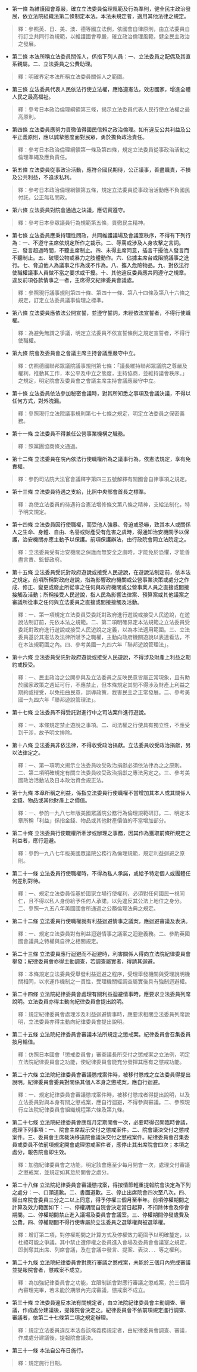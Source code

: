 * 第一條 為維護國會尊嚴，確立立法委員倫理風範及行為準則，健全民主政治發展，依立法院組織法第二條制定本法。本法未規定者，適用其他法律之規定。

> 釋：參照英、日、美、澳、德等國立法例，依國會自律原則，由立法委員自行訂立共同行為規範，以維護國會尊嚴，確立政治倫理風範，健全民主政治之發展。

* 第二條 本法所稱立法委員關係人，係指下列人員：一、立法委員之配偶及其直系親屬。二、立法委員之公費助理。

> 釋：明確界定本法所稱立法委員關係人之範圍。

* 第三條 立法委員代表人民依法行使立法權，應恪遵憲法，效忠國家，增進全體人民之最高福祉。

> 釋：參考日本政治倫理綱領第三條，揭示立法委員代表人民行使立法權之最高原則。

* 第四條 立法委員應努力貫徹值得國民信賴之政治倫理。如有違反公共利益及公平正義原則，應以誠摯態度面對民眾，勇於擔負政治責任。

> 釋：參考日本政治倫理綱領第一條及第四條，規定立法委員從事政治活動之倫理準繩及應負責任。

* 第五條 立法委員從事政治活動，應符合國民期待，公正議事，善盡職責，不損及公共利益，不追求私利。

> 釋：參考日本政治倫理綱領第五條，規定立法委員從事政治活動應不負國民付託，公正無私問政。

* 第六條 立法委員對院會通過之決議，應切實遵守。

> 釋：參考日本參眾議員行為規範第五條，貫徹民主精神。

* 第七條 立法委員應秉持理性問政，共同維護議場及會議室秩序，不得有下列行為：一、不遵守主席依規定所作之裁示。二、辱罵或涉及人身攻擊之言詞。三、發言超過時間，不聽主席制止。四、未得主席同意，插言干擾他人發言而不聽制止。五、破壞公物或暴力之肢體動作。六、佔據主席台或阻撓議事之進行。七、脅迫他人為議事之作為或不作為。八、攜入危險物品。九、對依法行使職權議事人員做不當之要求或干擾。十、其他違反委員應共同遵守之規章。違反前項各款情事之一者，主席得交紀律委員會議處。

> 釋：參照現行議事規則第四十條、第四十一條、第八十四條及第八十六條之規定，訂定立法委員議事倫理之標準。

* 第八條 立法委員應依法公開宣誓，並遵守誓詞，未經依法宣誓者，不得行使職權。

> 釋：為避免無謂之爭議，明定立法委員不依宣誓條例之規定宣誓者，不得行使職權。

* 第九條 院會及委員會之會議主席主持會議應嚴守中立。

> 釋：仿照德國聯邦眾議院議事規則第七條：「議長維持聯邦眾議院之尊嚴及權利，推動其工作，本公平及中立之態度，主持協商，並維持議會秩序。」之規定，明定院會及委員會之會議主席主持會議應嚴守中立。

* 第十條 立法委員依法參加秘密會議時，對其所知悉之事項及會議決議，不得以任何方式，對外洩漏。

> 釋：參照現行立法院議事規則第七十七條之規定，明定立法委員之保密義務。

* 第十一條 立法委員不得兼任公營事業機構之職務。

> 釋：照黨團協商條文通過。

* 第十二條 立法委員在院內依法行使職權所為之議事行為，依憲法規定，享有免責權。

> 釋：參酌司法院大法官會議釋字第四三五號解釋有關國會自律事項之規定。

* 第十三條 立法委員待遇之支給，比照中央部會首長之標準。

> 釋：為使立法委員的待遇符合憲法增修條文第八條之精神，支給法制化，特予明文規定。

* 第十四條 立法委員因行使職權，而受他人強暴、脅迫或恐嚇，致其本人或關係人之生命、身體、自由、名譽或財產受有危害之虞時，得通知治安機關予以保護，治安機關亦應主動予以保護。前項保護辦法，由行政院會同立法院定之。

> 釋：立法委員受有治安機關之保護而無安全之虞時，才能免於恐懼，才能善盡言責、監督政府。

* 第十五條 立法委員受託對政府遊說或接受人民遊說，在遊說法制定前，依本法之規定。前項所稱對政府遊說，指為影響政府機關或公營事業決策或處分之作成、修正、變更或廢止所從事之任何與政府機關或公營事業人員之直接或間接接觸及活動；所稱接受人民遊說，指人民為影響法律案、預算案或其他議案之審議所從事之任何與立法委員之直接或間接接觸及活動。

> 釋：一、第一項規定立法委員受委託對政府進行遊說或接受人民遊說，在遊說法制訂前，先依本法之規範。二、第二項明確界定本法規範之立法委員受委託對政府進行遊說或接受人民遊說之定義，以為本法適用範圍。三、立法委員基於其憲法及法律所賦予之職權，主動向政府機關遊說以表達看法，不在本法規範圍之內。四、參考美國一九四六年「聯邦遊說管理法」。

* 第十六條 立法委員受託對政府遊說或接受人民遊說，不得涉及財產上利益之期約或授受。

> 釋：一、民主政治之公開參與及立法委員之反映民意皆屬正常現象，且有助於國家政策之週延可行，不應禁止，但本條規定其間不得涉及財產上利益之期約或授受，以免扭曲民意，誤導政策，戕害民主之正常發展。二、參考美國一九四六年「聯邦遊說管理法」。

* 第十七條 立法委員不得受託對進行中之司法案件進行遊說。

> 釋：一、本條規定禁止遊說之事項。二、司法權之行使具有獨立性，不應受到干涉，故予明文排除。

* 第十八條 立法委員非依法律，不得收受政治捐獻。立法委員收受政治捐獻，另以法律定之。

> 釋：一、第一項明文揭示立法委員收受政治捐獻必須依法律為之之原則。二、第二項明確規定有關立法委員收受政治捐獻之專法另定之。三、參考美國政治活動法及日本政治資金規正法。

* 第十九條 本章所稱之利益，係指立法委員行使職權不當增加其本人或其關係人金錢、物品或其他財產上之價值。

> 釋：一、參酌一九八七年版美國眾議院公務行為倫理規範研訂。二、明定本章所稱「利益」係指金錢、物品或其他財產價值的不當增加部分。

* 第二十條 立法委員行使職權所牽涉或辦理之事務，因其作為獲取前條所規定之利益者，應行迴避。

> 釋：參酌一九八七年版美國眾議院公務行為倫理規範，規定利益迴避之原則。

* 第二十一條 立法委員行使職權時，不得為私人承諾，或給予特定個人或團體任何差別對待。

> 釋：一、規定立法委員係基於國家立場行使權利，必須對任何國民一視同仁，且不得以私人身份給予任何人承諾，以免違反其公法上地位之身分。二、參照一九五八年美國國會所通過之公務倫理法典之規定。

* 第二十二條 立法委員行使職權就有利益迴避情事之議案，應迴避審議及表決。

> 釋：一、規定立法委員對有利益迴避情事之議案之迴避義務。二、參酌英國國會議員之特權與自律之相關規定。

* 第二十三條 立法委員應行迴避而不迴避時，利害關係人得向立法院紀律委員會舉發；紀律委員會亦得主動調查，若調查屬實者，得請其迴避。

> 釋：本條規定立法委員受舉發利益迴避之程序，受理舉發機關與受理說明機關相同，以求運作機制之一貫性，受理機關經調查屬實後具有強制迴避權。

* 第二十四條 立法院紀律委員會處理有關利益迴避情事時，應要求立法委員列席說明。立法委員亦得主動向紀律委員會提出說明。

> 釋：規定紀律委員會處理涉及利益迴避情事時，應要求相關立法委員列席說明，立法委員亦得主動向紀律委員會提出說明。

* 第二十五條 立法院紀律委員會審議本法所規定之懲戒案。紀律委員會召集委員按月輪值。

> 釋：仿照日本國會「懲戒委員會」審查議長所交付之懲戒案之立法例，明定立法院紀律委員會之功能，使紀律委員會能充分發揮其應有之懲戒功能。

* 第二十六條 立法院紀律委員會審議懲戒案件時，被移付懲戒之立法委員得提出說明。紀律委員會委員對關係其個人本身之懲戒案，應自行迴避。

> 釋：一、規定紀律委員會審議懲戒案件時，被移付懲戒者得提出說明，以及立法委員對與本身有關之懲戒案，應自行迴避，不得參與審議。二、參照現行立法院紀律委員會組織規程第六條及第九條。

* 第二十七條 立法院紀律委員會應每月定期開會一次，必要時得召開臨時會議，處理下列事項：一、院會主席裁示交付之懲戒案件。二、院會議決交付之懲戒案件。三、委員會主席裁決移送院會議決交付之懲戒案件。紀律委員會召集委員或委員不依前項規定開會處理懲戒案件者，應停止其出席院會四次；本項之處分，報告院會即生效。

> 釋：加強紀律委員會之功能，明定該會應至少每月開會一次，處理交付審議之懲戒案，並規定如其怠於開會之處分。

* 第二十八條 立法院紀律委員會審議懲戒案，得按情節輕重提報院會決定為下列之處分：一、口頭道歉。二、書面道歉。三、停止出席院會四次至八次。四、經出席院會委員三分之二以上同意，得予停權三個月至半年。前項停權期間之計算及效力範圍如下：一、停權期間自院會決定當日起算，不扣除休會及停會期間。二、停權期間禁止進入議場及委員會會議室。三、停權期間停發歲費及公費。四、停權期間不得行使專屬於立法委員之選舉權與被選舉權。

> 釋：增訂第二項，對停權期間之計算方式及停權效力範圍予以明確釐定，以杜絕可能之爭議。其中禁止遭停權之委員進入會場及委員會會議室之規定，即剝奪其出席、列席會議，及在會議中發言、提案、表決．．．等之權利。

* 第二十九條 立法院紀律委員會對應行審議之懲戒案，未能於三個月內完成審議並提報院會者，懲戒案不成立。

> 釋：為加強紀律委員會之功能，宜限制該會對應行審議之懲戒案，於三個月內審理完畢，若未能於期限內完成審議，懲戒案不成立。

* 第三十條 立法委員違反本法有關規定者，由立法院紀律委員會主動調查、審議，作成處分建議後，提報院會決定之。紀律委員會不依前項規定進行調查、審議者，依第二十七條第二項之規定辦理。

> 釋：規定立法委員違反本法各該條義務規定者，由紀律委員會調查、審議，作成處分建議後，提報院會議決。

* 第三十一條 本法自公布日施行。

> 釋：規定施行日期。

